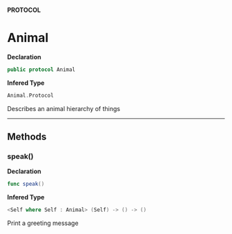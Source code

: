 **PROTOCOL**
# Animal

**Declaration**
```swift
public protocol Animal
```

**Infered Type**
```swift
Animal.Protocol
```

Describes an animal hierarchy of things

--------------------



## Methods
### speak()

**Declaration**
```swift
func speak()
```

**Infered Type**
```swift
<Self where Self : Animal> (Self) -> () -> ()
```

Print a greeting message

